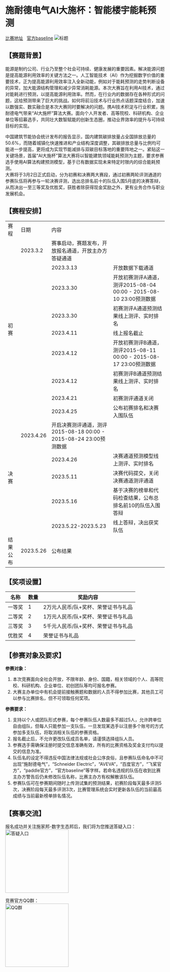 <h1>施耐德电气AI大施杯：智能楼宇能耗预测</h1>
<a href="https://aistudio.baidu.com/aistudio/competition/detail/856">比赛地址</a>&nbsp;&nbsp;
<a href="https://bang.schneider-electric.cn/kms/pc/detail/question/1633719451474071554">官方baseline</a>
<img alt="标题" src="https://fanyiapp.cdn.bcebos.com/cms/image/b0125dafa60010361ae57c00a592a2fd.png" />
<h2>【赛题背景】</h2>
<p>
能源是制约公司、行业乃至整个社会可持续、健康发展的重要因素。解决能源问题是提高能源利用效率的关键方法之一。人工智能技术（AI）作为挖掘数字价值的重要技术，正为提高能源利用效率注入全新动能，例如对于能耗预测的走势判断设备的异常，加大能源结构管理和减少异常消耗能源。本次大赛旨在利用AI技术，通过对能耗进行预测，以提高能源利用效率。然而，在行业内的数据存在各种形式的问题，这给预测带来了巨大的挑战。如何将前沿技术与行业热点话题深度结合，加速以数强实、数实融合是本次大赛同时要解决的问题。携AI技术积淀与行业积累，施耐德电气带来“AI大施杯”算法大赛。面向个人开发者、高等院校、科研机构、企业单位等招募选手，共同壮大数智赋能的创新生态圈，推动业界效率的提升与可持续目标的实现。
</p>
<p>
中国建筑节能协会统计发布的报告显示，国内建筑碳排放量占全国排放总量的50.6%，而随着城镇化快速推进和产业结构深度调整，其碳排放总量与比例均可能进一步提高，更将成为实现节能减排与双碳目标落地的重要阵地之一。紧贴这一关键场景，首届“AI大施杯”算法大赛将以智能建筑领域能耗预测为主题，要求参赛选手使用AI算法构建预测模型，基于已有数据实现未来特定时限内的综合能耗预测。<br />
大赛将于3月2日正式启动，分为初赛和决赛两大赛段，通过初赛两轮评测通道的参赛队伍将再参与一轮决赛评测，选出总排名前十的队伍入围5月底的决赛答辩，从而决出一至三等奖及优胜奖，获胜者除获得现金奖励之外，更有业务合作与职业发展机会。
</p>
<h2>【赛程安排】</h2>
<table>
	<tbody>
	<tr>
	    <td>赛程</td>
	    <td>日期</td>
	    <td>内容</td>  
	</tr>
	<tr>
	    <td rowspan="9">初赛</td>
	    <td>2023.3.2</td>
        <td>赛事启动，赛题发布，开放报名通道，开放主办方答疑通道</td>
	</tr>
	<tr>
	    <td></td>
	    <td>2023.3.13</td>
        <td>开放数据下载通道</td>
	</tr>
	<tr>
	    <td></td>
	    <td>2023.3.30</td>
        <td>开放初赛测评A通道，测评2015-08-04 00:00&nbsp;-&nbsp;2015-08-10 23:00预测数据</td>
	</tr>
	<tr>
	    <td></td>
	    <td>2023.3.30</td>
        <td>初赛测评A通道预测结果线上测评、实时排名</td>
	</tr>
	<tr>
	    <td></td>
	    <td>2023.4.11</td>
        <td>线上报名截止</td>
	</tr>
	<tr>
	    <td></td>
	    <td>2023.4.12</td>
        <td>开放初赛测评B通道，测评2015-08-11 00:00 - 2015-08-17 23:00预测数据</td>
	</tr>
	<tr>
	    <td></td>
	    <td>2023.4.12</td>
        <td>初赛测评B通道预测结果线上测评、实时排名</td>
	</tr>
	<tr>
	    <td></td>
	    <td>2023.4.21</td>
        <td>初赛测评通道关闭</td>
	</tr>
	<tr>
	    <td></td>
	    <td>2023.4.25</td>
        <td>公布初赛排名和决赛入围队伍</td>
	</tr>
	<tr>
	    <td rowspan="5">决赛</td>
	    <td>2023.4.26</td>
	    <td>开启决赛测评通道，测评2015-08-18 00:00 - 2015-08-24 23:00预测数据</td>  
	</tr>
	<tr>
	    <td></td>
	    <td>2023.4.26</td>
        <td>决赛通道预测模型线上测评、实时排名</td>
	</tr>
	<tr>
	    <td></td>
	    <td>2023.5.11</td>
        <td>决赛代码提交，关闭决赛通道测评通道</td>
	</tr>
	<tr>
        <td></td>
	    <td>2023.5.16</td>
        <td>基于决赛的榜单和代码检查结果，公布总排名前10的队伍入围答辩</td>
	</tr>
	<tr>
	    <td></td>
	    <td>2023.5.22-2023.5.23</td>
        <td>线上答辩，决出获奖队伍</td>
	</tr>
	<tr>
	    <td>结果公布</td>
	    <td>2023.5.26</td>
	    <td>公布结果</td>  
	</tr>
</tbody></table>
<h2>【奖项设置】</h2>
<table>
<thead>
<tr>
<th>名称</th>
<th>数量</th>
<th>奖励内容</th>
</tr>
</thead>
<tbody>
<tr>
<td>一等奖</td>
<td>1</td>
<td>2万元人民币/队+奖杯、荣誉证书与礼品</td>
</tr>
<tr>
<td>二等奖</td>
<td>2</td>
<td>1万元人民币/队+奖杯、荣誉证书与礼品</td>
</tr>
<tr>
<td>三等奖</td>
<td>3</td>
<td>5千元人民币/队+奖杯、荣誉证书与礼品</td>
</tr>
<tr>
<td>优胜奖</td>
<td>4</td>
<td>荣誉证书与礼品</td>
</tr>
</tbody>
</table>
<h2>【参赛对象及要求】</h2>
<strong>参赛对象：</strong>
<ol>
<li>本次竞赛面向全社会开放，不限年龄、身份、国籍，相关领域的个人、高等院校、科研机构、企业单位、初创团队等均可报名参赛。</li>
<li>大赛主办单位中有机会提前接触赛题和数据的人员不得参加比赛，其他员工可以参与比赛排名，但不可领取任何奖项。</li>
</ol>
<strong>参赛要求：</strong>
<ol>
<li>支持以个人或团队形式参赛，每个参赛队伍人数最多不超过5人，允许跨单位自由组队，但每人只能参加一支队伍，一旦发现某选手以注册多个账号的方式参加多支队伍，将取消相关队伍的参赛资格。</li>
<li>报名截止后，不允许更改队伍成员名单，请谨慎选择组队人员。</li>
<li>参赛选手需确保注册时提交信息准确有效，所有的比赛资格及奖金支付均以提交的信息为准。</li>
<li>队伍名的设定不得违反中国法律法规或社会公序良俗，且参赛队伍命名中不可出现“施耐德电气”，“Schneider Electric”，“AVEVA”，“百度官方”，“飞桨官方”，“paddle官方”，“官方baseline”等字样。若命名违规的队伍在收到比赛主办方警告后仍未修改队伍名称，比赛主办方有权解散该队伍。</li>
<li>参赛队伍可在参赛期间随时上传测试集的预测结果，初赛阶段每天最多评测5次，决赛阶段每天最多评测3次，比赛管理系统会实时更新各队伍的当前最高成绩与当前最新榜单排名情况。</li>
</ol>
<h2>【赛事交流】</h2>
<p>报名成功并关注施家邦-数字生态邦后，我们将为您推送答疑入口：<br>
<img height="200" width="200" alt="答疑入口" src="https://fanyiapp.cdn.bcebos.com/cms/image/ac4fbec39441bddb3bdb1a8ad85485bb.png" /></p>
<p>竞赛官方QQ群：<br>
<img height="200" width="200" alt="QQ群" src="https://fanyiapp.cdn.bcebos.com/cms/image/fe3ff3dd3fc9795b5e4be1cb179f34b6.png" /></p>